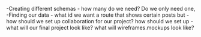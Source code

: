 -Creating different schemas - how many do we need? Do we only need one, 
-Finding our data - what id we want a route that shows certain posts but
-how should we set up collaboration for our project? how should we set up
-what will our final project look like? what will wireframes.mockups look like?